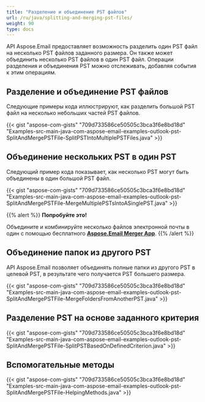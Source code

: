 ```yaml
---
title: "Разделение и объединение PST файлов"
url: /ru/java/splitting-and-merging-pst-files/
weight: 90
type: docs
---
```


API Aspose.Email предоставляет возможность разделить один PST файл на несколько PST файлов заданного размера. Он также может объединить несколько PST файлов в один PST файл. Операции разделения и объединения PST можно отслеживать, добавляя события к этим операциям.

## **Разделение и объединение PST файлов**

Следующие примеры кода иллюстрируют, как разделить большой PST файл на несколько небольших частей PST файлов.

{{< gist "aspose-com-gists" "709d733586ce50505c3bca3f6e8bd18d" "Examples-src-main-java-com-aspose-email-examples-outlook-pst-SplitAndMergePSTFile-SplitPSTIntoMultiplePSTFiles.java" >}}

## **Объединение нескольких PST в один PST**

Следующий пример кода показывает, как несколько PST могут быть объединены в один большой PST файл.

{{< gist "aspose-com-gists" "709d733586ce50505c3bca3f6e8bd18d" "Examples-src-main-java-com-aspose-email-examples-outlook-pst-SplitAndMergePSTFile-MergeMultiplePSTsIntoASinglePST.java" >}}

{{% alert %}}
**Попробуйте это!**

Объедините и комбинируйте несколько файлов электронной почты в один с помощью бесплатного [**Aspose.Email Merger App**](https://products.aspose.app/email/ru/merger).
{{% /alert %}}

## **Объединение папок из другого PST**

API Aspose.Email позволяет объединять полные папки из другого PST в целевой PST, в результате чего получается PST большего размера.

{{< gist "aspose-com-gists" "709d733586ce50505c3bca3f6e8bd18d" "Examples-src-main-java-com-aspose-email-examples-outlook-pst-SplitAndMergePSTFile-MergeFoldersFromAnotherPST.java" >}}

## **Разделение PST на основе заданного критерия**

{{< gist "aspose-com-gists" "709d733586ce50505c3bca3f6e8bd18d" "Examples-src-main-java-com-aspose-email-examples-outlook-pst-SplitAndMergePSTFile-SplitPSTBasedOnDefinedCriterion.java" >}}

## **Вспомогательные методы**

{{< gist "aspose-com-gists" "709d733586ce50505c3bca3f6e8bd18d" "Examples-src-main-java-com-aspose-email-examples-outlook-pst-SplitAndMergePSTFile-HelpingMethods.java" >}}